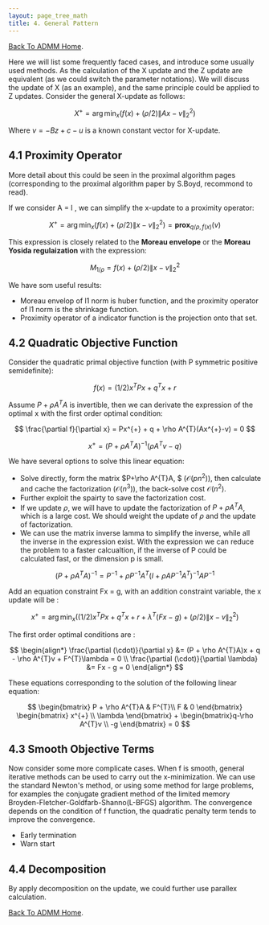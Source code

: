 ```yaml
---
layout: page_tree_math
title: 4. General Pattern
---
```


[Back To ADMM Home](../00index).

Here we will list some frequently faced cases, and introduce some usually used methods.
As the calculation of the X update and the Z update are equivalent (as we could switch the parameter notations).
We will discuss the update of X (as an example), and the same principle could be applied to
Z updates. Consider the general X-update as follows:

$$
  X^{+} = \arg\min_{x}(f(x) + (\rho/2)\|Ax- v\|_{2}^{2})
$$

Where $v = - Bz + c - u$ is a known constant vector for X-update.


## 4.1 Proximity Operator


More detail about this could be seen in the proximal algorithm pages (corresponding to the proximal algorithm paper by S.Boyd, recommond to read).

If we consider A = I , we can simplify the x-update to a proximity operator:

$$
  X^{+} = \arg\min_{x}(f(x) + (\rho/2)\|x- v\|_{2}^{2}) = \mathbf{prox}_{q/\rho,f(x)}(v)
$$

This expression is closely related to the **Moreau envelope** or the **Moreau Yosida regulaization** with the expression:

$$
  M_{1/\rho} = f(x) + (\rho/2)\|x- v\|_{2}^{2}
$$

We have som useful results:

* Moreau envelop of l1 norm is huber function, and the proximity operator of l1 norm is the shrinkage function.
* Proximity operator of a indicator function is the projection onto that set.

## 4.2 Quadratic Objective Function

Consider the quadratic primal objective function (with P symmetric positive semidefinite):

$$
  f(x) = (1/2)x^{T}Px + q^{T}x + r
$$

Assume $P+\rho A^{T}A$ is invertible, then we can derivate the expression of the optimal x with the first order optimal condition:

$$
  \frac{\partial f}{\partial x} = Px^{+} + q + \rho A^{T}(Ax^{+}-v) = 0
$$

$$
  x^{+} = (P + \rho A^{T}A)^{-1}(\rho A^{T} v - q)
$$

We have several options to solve this linear equation:

* Solve directly, form the matrix $P+\rho A^{T}A, $ ($\mathcal{O}(pn^{2})$), then calculate and cache the factorization ($\mathcal{O}(n^{3})$), the back-solve cost $\mathcal{O}(n^{2})$.
* Further exploit the spairty to save the factorization cost.
* If we update $\rho$, we will have to update the factorization of $P+\rho A^{T}A$, which is a large cost. We should weight the update of $\rho$ and the update of factorization.
* We can use the matrix inverse lamma to simplify the inverse, while all the inverse in the expression exist. With the expression we can reduce the problem to a faster calcualtion, if the inverse of P could be calculated fast, or the dimension p is small.

$$
  (P+\rho A^{T}A)^{-1} = P^{-1} + \rho P^{-1}A^{T}(I + \rho AP^{-1}A^{T})^{-1}AP^{-1}
$$

Add an equation constraint Fx = g, with an addition constraint variable, the x update will be :

$$
  x^{+} = \arg\min_{x} ((1/2)x^{T}Px + q^{T}x + r + \lambda^{T}(Fx-g) +(\rho/2)\|x- v\|_{2}^{2})
$$

The first order optimal conditions are :

$$
  \begin{align*}
  \frac{\partial (\cdot)}{\partial x} &= (P + \rho A^{T}A)x + q - \rho A^{T}v + F^{T}\lambda = 0 \\
  \frac{\partial (\cdot)}{\partial \lambda} &= Fx - g = 0
  \end{align*}
$$

These equations corresponding to the solution of the following linear equation:

$$
  \begin{bmatrix} P + \rho A^{T}A  & F^{T}\\ F & 0 \end{bmatrix}
  \begin{bmatrix} x^{+} \\ \lambda \end{bmatrix} + \begin{bmatrix}q-\rho A^{T}v \\ -g \end{bmatrix} = 0
$$

## 4.3 Smooth Objective Terms


Now consider some more complicate cases. When f is smooth, general iterative methods can be used to carry out the x-minimization.
We can use the standard Newton's method, or using some method for large problems, for examples the conjugate gradient method of the
limited memory Broyden-Fletcher-Goldfarb-Shanno(L-BFGS) algorithm. The convergence depends on the condition of f function, the quadratic penalty term tends to improve the convergence.

* Early termination
* Warn start

## 4.4 Decomposition

 By apply decomposition on the update, we could further use parallex calculation.

[Back To ADMM Home](../00index).
